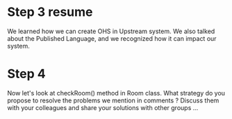 # Step 3 resume
We learned how we can create OHS in Upstream system.
We also talked about the Published Language, and we recognized how it can impact our system.
# Step 4
Now let's look at checkRoom() method in Room class.
What strategy do you propose to resolve the problems we mention in comments ?
Discuss them with your colleagues and share your solutions with other groups ...


